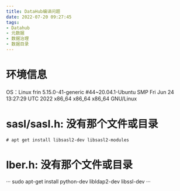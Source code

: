 ```yaml
---
title: DataHub编译问题
date: 2022-07-20 09:27:45
tags:
- Datahub
- 元数据
- 数据治理
- 数据目录
---
```


# 环境信息

OS：Linux frin 5.15.0-41-generic #44~20.04.1-Ubuntu SMP Fri Jun 24 13:27:29 UTC 2022 x86_64 x86_64 x86_64 GNU/Linux

# sasl/sasl.h: 没有那个文件或目录

```
# apt get install libsasl2-dev libsasl2-modules
```

# lber.h: 没有那个文件或目录

···
sudo apt-get install python-dev libldap2-dev libssl-dev
···